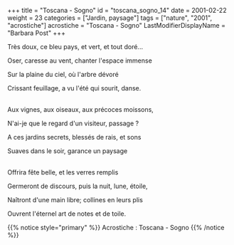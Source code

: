 +++
title = "Toscana - Sogno"
id = "toscana_sogno_14"
date = 2001-02-22
weight = 23
categories = ["Jardin, paysage"]
tags = ["nature", "2001", "acrostiche"]
acrostiche = "Toscana - Sogno"
LastModifierDisplayName = "Barbara Post"
+++

Très doux, ce bleu pays, et vert, et tout doré...

Oser, caresse au vent, chanter l'espace immense

Sur la plaine du ciel, où l'arbre dévoré

Crissant feuillage, a vu l'été qui sourit, danse.

 \
Aux vignes, aux oiseaux, aux précoces moissons,

N'ai-je que le regard d'un visiteur, passage ?

A ces jardins secrets, blessés de rais, et sons

Suaves dans le soir, garance un paysage

 \
Offrira fête belle, et les verres remplis

Germeront de discours, puis la nuit, lune, étoile,

Naîtront d'une main libre; collines en leurs plis

Ouvrent l'éternel art de notes et de toile.

{{% notice style="primary" %}}
Acrostiche : Toscana - Sogno
{{% /notice %}}
